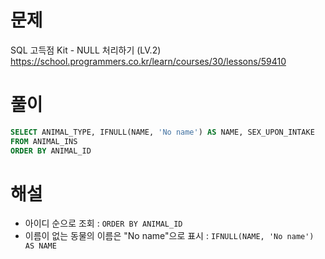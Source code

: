 # 문제
SQL 고득점 Kit - NULL 처리하기 (LV.2)
https://school.programmers.co.kr/learn/courses/30/lessons/59410


# 풀이

```SQL
SELECT ANIMAL_TYPE, IFNULL(NAME, 'No name') AS NAME, SEX_UPON_INTAKE
FROM ANIMAL_INS
ORDER BY ANIMAL_ID
```


# 해설
* 아이디 순으로 조회 : `ORDER BY ANIMAL_ID`
* 이름이 없는 동물의 이름은 "No name"으로 표시 : `IFNULL(NAME, 'No name') AS NAME`